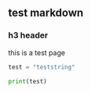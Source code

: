 ## test markdown

### h3 header

this is a test page 

``` python
test = "teststring"

print(test)
```
